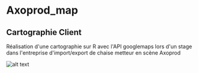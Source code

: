 # Axoprod_map

## Cartographie Client

Réalisation d'une cartographie sur R avec l'API googlemaps lors d'un stage dans l'entreprise d'import/export de chaise metteur en scène Axoprod

![alt text](https://github.com/dimitri-feniou/Axorpod_map/blob/main/screenshot.png?raw=true)
